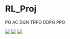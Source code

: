 # RL_Proj

PG
AC
DQN
TRPO
DDPG
PPO

<img src="https://render.githubusercontent.com/render/math?math=e^{i \pi} = -1">

<img src="https://render.githubusercontent.com/render/math?math=\frac{n!}{k!(n-k)!} = {n \choose k}">

<img src="https://render.githubusercontent.com/render/math?math=\left\{\tau^ i \right\} from\; \pi_\theta ">
